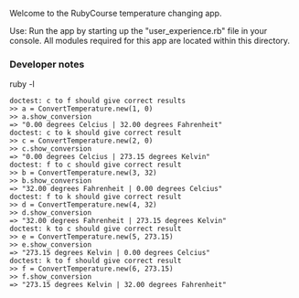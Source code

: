 Welcome to the RubyCourse temperature changing app.

Use:
Run the app by starting up the "user_experience.rb" file in your
console.  All modules required for this app are located within this
directory.

### Developer notes
ruby -l

    doctest: c to f should give correct results
    >> a = ConvertTemperature.new(1, 0)
    >> a.show_conversion
    => "0.00 degrees Celcius | 32.00 degrees Fahrenheit"
    doctest: c to k should give correct result
    >> c = ConvertTemperature.new(2, 0)
    >> c.show_conversion
    => "0.00 degrees Celcius | 273.15 degrees Kelvin"
    doctest: f to c should give correct result
    >> b = ConvertTemperature.new(3, 32)
    >> b.show_conversion
    => "32.00 degrees Fahrenheit | 0.00 degrees Celcius"
    doctest: f to k should give correct result
    >> d = ConvertTemperature.new(4, 32)
    >> d.show_conversion
    => "32.00 degrees Fahrenheit | 273.15 degrees Kelvin"
    doctest: k to c should give correct result
    >> e = ConvertTemperature.new(5, 273.15)
    >> e.show_conversion
    => "273.15 degrees Kelvin | 0.00 degrees Celcius"
    doctest: k to f should give correct result
    >> f = ConvertTemperature.new(6, 273.15)
    >> f.show_conversion
    => "273.15 degrees Kelvin | 32.00 degrees Fahrenheit"

